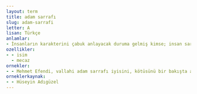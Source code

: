 ```yaml
---
layout: term
title: adam sarrafı
slug: adam-sarrafi
letter: A
lisan: Türkçe
anlamlar:
- İnsanların karakterini çabuk anlayacak duruma gelmiş kimse; insan sarrafı
ozellikler:
- - isim
  - mecaz
ornekler:
- - Mehmet Efendi, vallahi adam sarrafı iyisini, kötüsünü bir bakışta anlıyor galiba.
orneklerkaynak:
- - Hüseyin Adıgüzel
---
```

